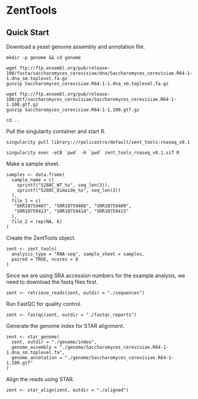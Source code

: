 # ZentTools

## Quick Start

Download a yeast genome assembly and annotation file.

```
mkdir -p genome && cd genome

wget ftp://ftp.ensembl.org/pub/release-100/fasta/saccharomyces_cerevisiae/dna/Saccharomyces_cerevisiae.R64-1-1.dna_sm.toplevel.fa.gz
gunzip Saccharomyces_cerevisiae.R64-1-1.dna_sm.toplevel.fa.gz

wget ftp://ftp.ensembl.org/pub/release-100/gtf/saccharomyces_cerevisiae/Saccharomyces_cerevisiae.R64-1-1.100.gtf.gz
gunzip Saccharomyces_cerevisiae.R64-1-1.100.gtf.gz

cd ..
```

Pull the singularity container and start R.

```
singularity pull library://rpolicastro/default/zent_tools:rnaseq_v0.1

singularity exec -eCB `pwd` -H `pwd` zent_tools_rnaseq_v0.1.sif R
```

Make a sample sheet.

```
samples <- data.frame(
  sample_name = c(
    sprintf("S288C_WT_%s", seq_len(3)),
    sprintf("S288C_Dimaide_%s", seq_len(3))
  ),
  file_1 = c(
   "SRR10759407", "SRR10759408", "SRR10759409",
   "SRR10759413", "SRR10759414", "SRR10759415"
  ),
  file_2 = rep(NA, 6)
)
```

Create the ZentTools object.

```
zent <- zent_tools(
  analysis_type = "RNA-seq", sample_sheet = samples,
  paired = TRUE, ncores = 8
)
```

Since we are using SRA accession numbers for the example analysis,
we need to download the fastq files first.

```
zent <- retrieve_reads(zent, outdir = "./sequences")
```

Run FastQC for quality control.

```
zent <- fastqc(zent, outdir = "./fastqc_reports")
```

Generate the genome index for STAR alignment.

```
zent <- star_genome(
  zent, outdir = "./genome/index",
  genome_assembly = "./genome/Saccharomyces_cerevisiae.R64-1-1.dna_sm.toplevel.fa",
  genome_annotation = "./genome/Saccharomyces_cerevisiae.R64-1-1.100.gtf"
)
```

Align the reads using STAR.

```
zent <- star_align(zent, outdir = "./aligned")
```


